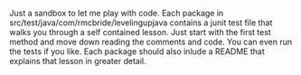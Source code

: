 Just a sandbox to let me play with code. Each package in src/test/java/com/rmcbride/levelingupjava contains a junit test
file that walks you through a self contained lesson. Just start with the first test method and move down reading the
comments and code. You can even run the tests if you like. Each package should also inlude a README that explains that
lesson in greater detail.